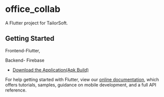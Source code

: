 # office_collab

A Flutter project for TailorSoft.

## Getting Started

Frontend-Flutter,

Backend- Firebase




- [Download the Application(Apk Build)](https://drive.google.com/file/d/1lR6FMC6Nz62UT3F6DwyntP7Oloj1GWHS/view?usp=sharing)


For help getting started with Flutter, view our
[online documentation](https://flutter.dev/docs), which offers tutorials,
samples, guidance on mobile development, and a full API reference.
